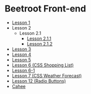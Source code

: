 # Beetroot Front-end

* [Lesson 1](https://a1exalexander.github.io/beetroot-workspace/lesson-01)
* Lesson 2
  * Lesson 2.1
    * [Lesson 2.1.1](https://a1exalexander.github.io/beetroot-workspace/lesson-02/1)
    * [Lesson 2.1.2](https://a1exalexander.github.io/beetroot-workspace/lesson-02/1/index2.html)
* [Lesson 3](https://a1exalexander.github.io/beetroot-workspace/lesson-03)
* [Lesson 4](https://a1exalexander.github.io/beetroot-workspace/lesson-04)
* [Lesson 5](https://a1exalexander.github.io/beetroot-workspace/lesson-05)
* [Lesson 6 (CSS Shopping List)](https://a1exalexander.github.io/beetroot-workspace/lesson-06)
* [Lesson 6-1](https://a1exalexander.github.io/beetroot-workspace/lesson-06-1)
* [Lesson 7 (CSS Weather Forecast)](https://a1exalexander.github.io/beetroot-workspace/lesson-07)
* [Lesson 12 (Radio Buttons)](https://a1exalexander.github.io/beetroot-workspace/lesson-12/build)
* [Cahee](https://a1exalexander.github.io/beetroot-workspace/lesson-13/build)